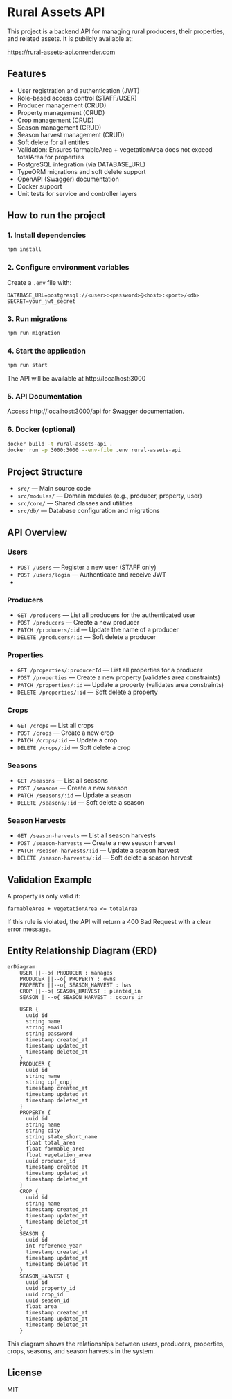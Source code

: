 # Rural Assets API

This project is a backend API for managing rural producers, their properties, and related assets. It is publicly available at:

https://rural-assets-api.onrender.com

## Features

- User registration and authentication (JWT)
- Role-based access control (STAFF/USER)
- Producer management (CRUD)
- Property management (CRUD)
- Crop management (CRUD)
- Season management (CRUD)
- Season harvest management (CRUD)
- Soft delete for all entities
- Validation: Ensures farmableArea + vegetationArea does not exceed totalArea for properties
- PostgreSQL integration (via DATABASE_URL)
- TypeORM migrations and soft delete support
- OpenAPI (Swagger) documentation
- Docker support
- Unit tests for service and controller layers

## How to run the project

### 1. Install dependencies

```bash
npm install
```

### 2. Configure environment variables

Create a `.env` file with:

```
DATABASE_URL=postgresql://<user>:<password>@<host>:<port>/<db>
SECRET=your_jwt_secret
```

### 3. Run migrations

```bash
npm run migration
```

### 4. Start the application

```bash
npm run start
```

The API will be available at http://localhost:3000

### 5. API Documentation

Access http://localhost:3000/api for Swagger documentation.

### 6. Docker (optional)

```bash
docker build -t rural-assets-api .
docker run -p 3000:3000 --env-file .env rural-assets-api
```

## Project Structure

- `src/` — Main source code
- `src/modules/` — Domain modules (e.g., producer, property, user)
- `src/core/` — Shared classes and utilities
- `src/db/` — Database configuration and migrations

## API Overview

### Users

- `POST /users` — Register a new user (STAFF only)
- `POST /users/login` — Authenticate and receive JWT
-

### Producers

- `GET /producers` — List all producers for the authenticated user
- `POST /producers` — Create a new producer
- `PATCH /producers/:id` — Update the name of a producer
- `DELETE /producers/:id` — Soft delete a producer

### Properties

- `GET /properties/:producerId` — List all properties for a producer
- `POST /properties` — Create a new property (validates area constraints)
- `PATCH /properties/:id` — Update a property (validates area constraints)
- `DELETE /properties/:id` — Soft delete a property

### Crops

- `GET /crops` — List all crops
- `POST /crops` — Create a new crop
- `PATCH /crops/:id` — Update a crop
- `DELETE /crops/:id` — Soft delete a crop

### Seasons

- `GET /seasons` — List all seasons
- `POST /seasons` — Create a new season
- `PATCH /seasons/:id` — Update a season
- `DELETE /seasons/:id` — Soft delete a season

### Season Harvests

- `GET /season-harvests` — List all season harvests
- `POST /season-harvests` — Create a new season harvest
- `PATCH /season-harvests/:id` — Update a season harvest
- `DELETE /season-harvests/:id` — Soft delete a season harvest

## Validation Example

A property is only valid if:

```
farmableArea + vegetationArea <= totalArea
```

If this rule is violated, the API will return a 400 Bad Request with a clear error message.

## Entity Relationship Diagram (ERD)

```mermaid
erDiagram
    USER ||--o{ PRODUCER : manages
    PRODUCER ||--o{ PROPERTY : owns
    PROPERTY ||--o{ SEASON_HARVEST : has
    CROP ||--o{ SEASON_HARVEST : planted_in
    SEASON ||--o{ SEASON_HARVEST : occurs_in

    USER {
      uuid id
      string name
      string email
      string password
      timestamp created_at
      timestamp updated_at
      timestamp deleted_at
    }
    PRODUCER {
      uuid id
      string name
      string cpf_cnpj
      timestamp created_at
      timestamp updated_at
      timestamp deleted_at
    }
    PROPERTY {
      uuid id
      string name
      string city
      string state_short_name
      float total_area
      float farmable_area
      float vegetation_area
      uuid producer_id
      timestamp created_at
      timestamp updated_at
      timestamp deleted_at
    }
    CROP {
      uuid id
      string name
      timestamp created_at
      timestamp updated_at
      timestamp deleted_at
    }
    SEASON {
      uuid id
      int reference_year
      timestamp created_at
      timestamp updated_at
      timestamp deleted_at
    }
    SEASON_HARVEST {
      uuid id
      uuid property_id
      uuid crop_id
      uuid season_id
      float area
      timestamp created_at
      timestamp updated_at
      timestamp deleted_at
    }
```

This diagram shows the relationships between users, producers, properties, crops, seasons, and season harvests in the system.

## License

MIT
